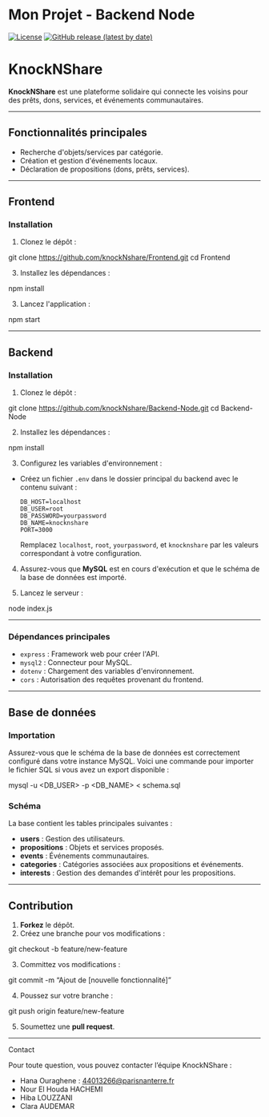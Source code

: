 # Mon Projet - Backend Node

[![License](https://img.shields.io/badge/license-MIT-blue.svg)](https://opensource.org/licenses/MIT)
[![GitHub release (latest by date)](https://img.shields.io/github/v/release/knockNshare/Backend-Node)](https://github.com/knockNshare/Backend-Node/releases)


# KnockNShare

**KnockNShare** est une plateforme solidaire qui connecte les voisins pour des prêts, dons, services, et événements communautaires.

---

## Fonctionnalités principales

- Recherche d'objets/services par catégorie.
- Création et gestion d'événements locaux.
- Déclaration de propositions (dons, prêts, services).

---

## **Frontend**

### **Installation**

1. Clonez le dépôt :

  git clone https://github.com/knockNshare/Frontend.git
  cd Frontend

3. Installez les dépendances :

npm install

3. Lancez l'application :

npm start

---

## **Backend**

### **Installation**

1. Clonez le dépôt :

git clone https://github.com/knockNshare/Backend-Node.git
cd Backend-Node

2. Installez les dépendances :

npm install

3. Configurez les variables d'environnement :
- Créez un fichier `.env` dans le dossier principal du backend avec le contenu suivant :

  ```
  DB_HOST=localhost
  DB_USER=root
  DB_PASSWORD=yourpassword
  DB_NAME=knocknshare
  PORT=3000
  ```

  Remplacez `localhost`, `root`, `yourpassword`, et `knocknshare` par les valeurs correspondant à votre configuration.

4. Assurez-vous que **MySQL** est en cours d'exécution et que le schéma de la base de données est importé.

5. Lancez le serveur :

node index.js

---

### **Dépendances principales**

- `express` : Framework web pour créer l'API.
- `mysql2` : Connecteur pour MySQL.
- `dotenv` : Chargement des variables d'environnement.
- `cors` : Autorisation des requêtes provenant du frontend.

---

## **Base de données**

### **Importation**

Assurez-vous que le schéma de la base de données est correctement configuré dans votre instance MySQL. Voici une commande pour importer le fichier SQL si vous avez un export disponible :

mysql -u <DB_USER> -p <DB_NAME> < schema.sql

### **Schéma**

La base contient les tables principales suivantes :

- **users** : Gestion des utilisateurs.
- **propositions** : Objets et services proposés.
- **events** : Événements communautaires.
- **categories** : Catégories associées aux propositions et événements.
- **interests** : Gestion des demandes d'intérêt pour les propositions.

---

## Contribution

1. **Forkez** le dépôt.
2. Créez une branche pour vos modifications :

git checkout -b feature/new-feature

3. Committez vos modifications :

git commit -m “Ajout de [nouvelle fonctionnalité]”

4. Poussez sur votre branche :

git push origin feature/new-feature

5. Soumettez une **pull request**.

---


Contact

Pour toute question, vous pouvez contacter l’équipe KnockNShare :
- Hana Ouraghene : 44013266@parisnanterre.fr
- Nour El Houda HACHEMI
- Hiba LOUZZANI
- Clara AUDEMAR

